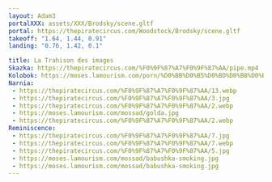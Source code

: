 ```yaml
---
layout: Adam3
portalXXX: assets/XXX/Brodsky/scene.gltf
portal: https://thepiratecircus.com/Woodstock/Brodsky/scene.gltf
takeoff: "1.64, 1.44, 0.91"
landing: "0.76, 1.42, 0.1"

title: La Trahison des images
Skazka: https://thepiratecircus.com/%F0%9F%87%A7%F0%9F%87%AA/pipe.mp4
Kolobok: https://moses.lamourism.com/porn/%D0%BB%D0%B5%D0%BD%D0%B8%D0%BD-%D0%B2%D0%BE%D1%81%D0%BA%D1%80%D0%B5%D1%81-%D0%B2%D0%BE%D0%B8%D1%81%D1%82%D0%B8%D0%BD%D1%83-%D0%B2%D0%BE%D1%81%D0%BA%D1%80%D0%B5%D1%81%D0%B5.mp4
Narnia:
 - https://thepiratecircus.com/%F0%9F%87%A7%F0%9F%87%AA/13.webp
 - https://thepiratecircus.com/%F0%9F%87%A7%F0%9F%87%AA/3.jpg
 - https://thepiratecircus.com/%F0%9F%87%A7%F0%9F%87%AA/2.webp
 - https://moses.lamourism.com/mossad/golda.jpg
 - https://thepiratecircus.com/%F0%9F%87%A7%F0%9F%87%AA/2.webp
Reminiscence:
 - https://thepiratecircus.com/%F0%9F%87%A7%F0%9F%87%AA/7.jpg
 - https://thepiratecircus.com/%F0%9F%87%A7%F0%9F%87%AA/7.webp
 - https://thepiratecircus.com/%F0%9F%87%A7%F0%9F%87%AA/5.jpg
 - https://moses.lamourism.com/mossad/babushka-smoking.jpg
 - https://moses.lamourism.com/mossad/babushka-smoking.jpg
---
```

